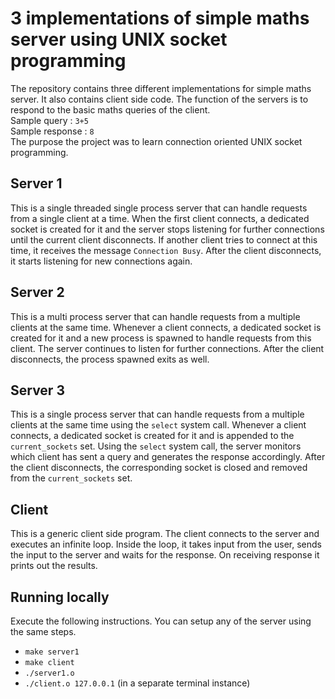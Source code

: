 # 3 implementations of simple maths server using UNIX socket programming
The repository contains three different implementations for simple maths server. It also contains client side code. The function of the servers is to respond to the basic maths queries of the client.  
Sample query : `3+5`  
Sample response : `8`  
The purpose the project was to learn connection oriented UNIX socket programming.

## Server 1
This is a single threaded single process server that can handle requests from a single client at a time. When the first client connects, a dedicated socket is created for it and the server stops listening for further connections until the current client disconnects. If another client tries to connect at this time, it receives the message `Connection Busy`.  After the client disconnects, it starts listening for new connections again.


## Server 2
This is a multi process server that can handle requests from a multiple clients at the same time. Whenever a client connects, a dedicated socket is created for it and a new process is spawned to handle requests from this client. The server continues to listen for further connections. After the client disconnects, the process spawned exits as well.

## Server 3
This is a single process server that can handle requests from a multiple clients at the same time using the `select` system call. Whenever a client connects, a dedicated socket is created for it and is appended to the `current_sockets` set. Using the `select` system call, the server monitors which client has sent a query and generates the response accordingly. After the client disconnects, the corresponding socket is closed and removed from the `current_sockets` set.

## Client
This is a generic client side program. The client connects to the server and executes an infinite loop. Inside the loop, it takes input from the user, sends the input to the server and waits for the response. On receiving response it prints out the results.
 
## Running locally
Execute the following instructions. You can setup any of the server using the same steps.
 - `make server1`
 - `make client`
 - `./server1.o`
 - `./client.o 127.0.0.1` (in a separate terminal instance)
